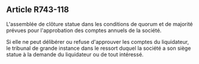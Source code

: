 Article R743-118
----
L'assemblée de clôture statue dans les conditions de quorum et de majorité
prévues pour l'approbation des comptes annuels de la société.

Si elle ne peut délibérer ou refuse d'approuver les comptes du liquidateur, le
tribunal de grande instance dans le ressort duquel la société a son siège statue
à la demande du liquidateur ou de tout intéressé.
